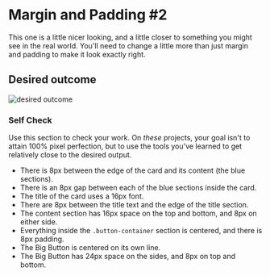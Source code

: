 # Margin and Padding #2

This one is a little nicer looking, and a little closer to something you might see 
in the real world. You'll need to change a little more than just margin and padding 
to make it look exactly right.

## Desired outcome
![desired outcome](./desired-outcome.png)

### Self Check
Use this section to check your work. On _these_ projects, your goal isn't to attain 
100% pixel perfection, but to use the tools you've learned to get relatively close 
to the desired output.

- There is 8px between the edge of the card and its content (the blue sections).
- There is an 8px gap between each of the blue sections inside the card.
- The title of the card uses a 16px font.
- There are 8px between the title text and the edge of the title section.
- The content section has 16px space on the top and bottom, and 8px on either side.
- Everything inside the `.button-container` section is centered, and there is 
  8px padding.
- The Big Button is centered on its own line.
- The Big Button has 24px space on the sides, and 8px on top and bottom.
